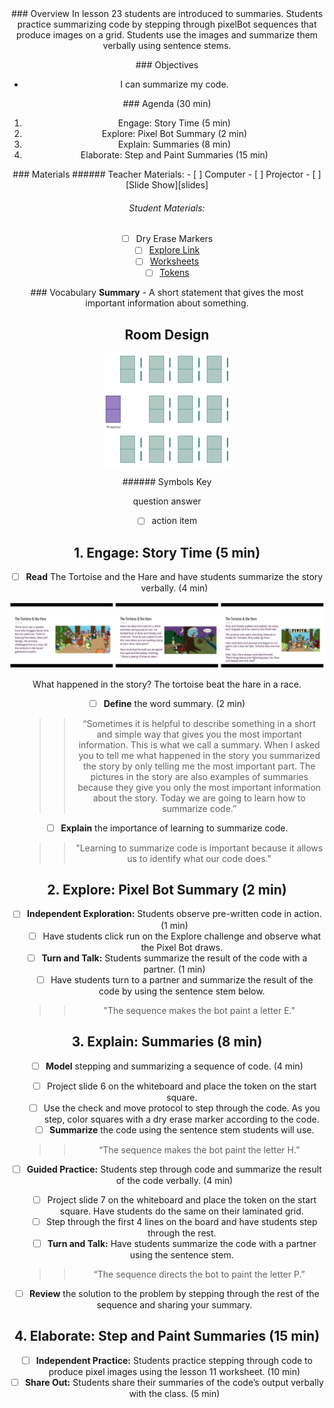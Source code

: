 <header class='header' title='Summarizing Sequences' subtitle='Lesson 23'/>

<notable>
<iconp src='/icons/activity.png'>### Overview</iconp>
In lesson 23 students are introduced to summaries. Students practice summarizing code by stepping through pixelBot sequences that produce images on a grid. Students use the images and summarize them verbally using sentence stems.

<iconp src='/icons/objectives.png'>### Objectives</iconp>
- I can summarize my code.

<iconp src='/icons/agenda.png'>### Agenda (30 min)</iconp>
1. Engage: Story Time (5 min)
1. Explore: Pixel Bot Summary (2 min)
1. Explain: Summaries (8 min)
1. Elaborate: Step and Paint Summaries (15 min)

<note>
<iconp src='/icons/materials.png'>### Materials</iconp>
###### Teacher Materials:
- [ ] Computer
- [ ] Projector
- [ ] [Slide Show][slides]

###### Student Materials:
- [ ] Dry Erase Markers
- [ ] [Explore Link][link]
- [ ] [Worksheets][worksheet]
- [ ] [Tokens][token]

<iconp src='/icons/vocab.png'>### Vocabulary</iconp>
**Summary** - A short statement that gives the most important information about something.

</note>

<pagebreak/>

## Room Design

![room](/images/layout-rows.png)

<note borderLeft='2px solid green' mt='2em'>
###### Symbols Key

<iconp ml='1.65em' type='question'>question</iconp>
<iconp ml='1.65em' type='answer'>answer</iconp>
- [ ] action item
</note>

<pagebreak/>

## 1. Engage: Story Time (5 min)
- [ ] **Read** The Tortoise and the Hare and have students summarize the story verbally. (4 min)

![tortoise](./images/slide-images.png)

<iconp type='question'>What happened in the story?</iconp>
<iconp type='answer'>The tortoise beat the hare in a race.</iconp>

- [ ] **Define** the word summary. (2 min)
	>> “Sometimes it is helpful to describe something in a short and simple way that gives you the most important information. This is what we call a summary. When I asked you to tell me what happened in the story you summarized the story by only telling me the most important part. The pictures in the story are also examples of summaries because they give you only the most important information about the story. Today we are going to learn how to summarize code.”

- [ ] **Explain** the importance of learning to summarize code.
	>> "Learning to summarize code is important because it allows us to identify what our code does."

## 2. Explore: Pixel Bot Summary (2 min)
- [ ] **Independent Exploration:** Students observe pre-written code in action. (1 min)
	- [ ] Have students click run on the Explore challenge and observe what the Pixel Bot draws.
- [ ] **Turn and Talk:** Students summarize the result of the code with a partner. (1 min)
	- [ ] Have students turn to a partner and summarize the result of the code by using the sentence stem below.
	>> "The sequence makes the bot paint a letter E."

## 3. Explain: Summaries (8 min)
- [ ] **Model** stepping and summarizing a sequence of code. (4 min)
	 - [ ] Project slide 6 on the whiteboard and place the token on the start square.
	 - [ ] Use the check and move protocol to step through the code. As you step, color squares with a dry erase marker according to the code.
	 - [ ] **Summarize** the code using the sentence stem students will use.
	 >> “The sequence makes the bot paint the letter H.”

- [ ] **Guided Practice:** Students step through code and summarize the result of the code verbally. (4 min)
	- [ ] Project slide 7 on the whiteboard and place the token on the start square. Have students do the same on their laminated grid.
	- [ ] Step through the first 4 lines on the board and have students step through the rest.
	- [ ] **Turn and Talk:** Have students summarize the code with a partner using the sentence stem.
	>> “The sequence directs the bot to paint the letter P.”

-  [ ] **Review** the solution to the problem by stepping through the rest of the sequence and sharing your summary.

## 4. Elaborate: Step and Paint Summaries (15 min)
- [ ] **Independent Practice:** Students practice stepping through code to produce pixel images using the lesson 11 worksheet. (10 min)
- [ ] **Share Out:** Students share their summaries of the code’s output verbally with the class. (5 min)

</notable>

[slides]: https://docs.google.com/presentation/d/16PE8nacAWXxVLLD4ceMgj1Cz_GCG9cqgLQ84oUo3MZo/edit#slide=id.p
[link]: http://www.pixelbots.io/VYGL7
[worksheet]: https://drive.google.com/open?id=0B48_2vIyABioaDJvaE9zWEJRMnc
[token]: https://drive.google.com/open?id=0B48_2vIyABioWmsyY1hPSmpmMXM

